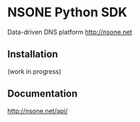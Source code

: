 # NSONE Python SDK

Data-driven DNS platform
http://nsone.net

## Installation

(work in progress)

## Documentation

http://nsone.net/api/



